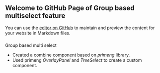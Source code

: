 ## Welcome to GitHub Page of Group based multiselect feature

You can use the [editor on GitHub](https://github.com/yeshaParmar/MultiSelectWithGroup/edit/gh-pages/index.md) to maintain and preview the content for your website in Markdown files.

### 
Group based multi select
- Created a combine component based on _primeng_ library.
- Used primeng *OverlayPanel* and *TreeSelect* to create a custom component.
